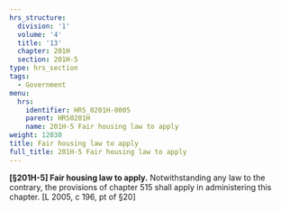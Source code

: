 ```yaml
---
hrs_structure:
  division: '1'
  volume: '4'
  title: '13'
  chapter: 201H
  section: 201H-5
type: hrs_section
tags:
  - Government
menu:
  hrs:
    identifier: HRS_0201H-0005
    parent: HRS0201H
    name: 201H-5 Fair housing law to apply
weight: 12030
title: Fair housing law to apply
full_title: 201H-5 Fair housing law to apply
---
```

**[§201H-5] Fair housing law to apply.** Notwithstanding any law to the contrary, the provisions of chapter 515 shall apply in administering this chapter. [L 2005, c 196, pt of §20]